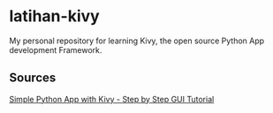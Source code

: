 # latihan-kivy
My personal repository for learning Kivy, the open source Python App development Framework.

## Sources
[Simple Python App with Kivy - Step by Step GUI Tutorial](https://www.youtube.com/watch?v=YDp73WjNISc&t=146s)
